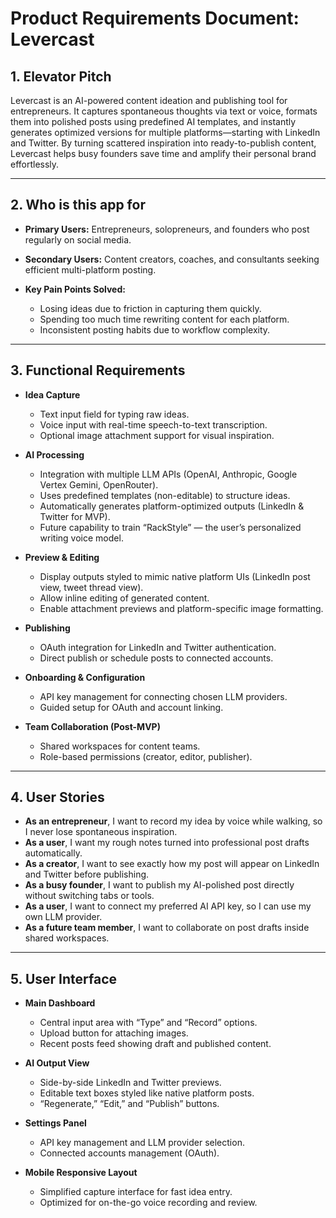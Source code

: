 # **Product Requirements Document: Levercast**

## **1. Elevator Pitch**

Levercast is an AI-powered content ideation and publishing tool for entrepreneurs. It captures spontaneous thoughts via text or voice, formats them into polished posts using predefined AI templates, and instantly generates optimized versions for multiple platforms—starting with LinkedIn and Twitter. By turning scattered inspiration into ready-to-publish content, Levercast helps busy founders save time and amplify their personal brand effortlessly.

---

## **2. Who is this app for**

* **Primary Users:** Entrepreneurs, solopreneurs, and founders who post regularly on social media.
* **Secondary Users:** Content creators, coaches, and consultants seeking efficient multi-platform posting.
* **Key Pain Points Solved:**

  * Losing ideas due to friction in capturing them quickly.
  * Spending too much time rewriting content for each platform.
  * Inconsistent posting habits due to workflow complexity.

---

## **3. Functional Requirements**

* **Idea Capture**

  * Text input field for typing raw ideas.
  * Voice input with real-time speech-to-text transcription.
  * Optional image attachment support for visual inspiration.
* **AI Processing**

  * Integration with multiple LLM APIs (OpenAI, Anthropic, Google Vertex Gemini, OpenRouter).
  * Uses predefined templates (non-editable) to structure ideas.
  * Automatically generates platform-optimized outputs (LinkedIn & Twitter for MVP).
  * Future capability to train “RackStyle” — the user’s personalized writing voice model.
* **Preview & Editing**

  * Display outputs styled to mimic native platform UIs (LinkedIn post view, tweet thread view).
  * Allow inline editing of generated content.
  * Enable attachment previews and platform-specific image formatting.
* **Publishing**

  * OAuth integration for LinkedIn and Twitter authentication.
  * Direct publish or schedule posts to connected accounts.
* **Onboarding & Configuration**

  * API key management for connecting chosen LLM providers.
  * Guided setup for OAuth and account linking.
* **Team Collaboration (Post-MVP)**

  * Shared workspaces for content teams.
  * Role-based permissions (creator, editor, publisher).

---

## **4. User Stories**

* **As an entrepreneur**, I want to record my idea by voice while walking, so I never lose spontaneous inspiration.
* **As a user**, I want my rough notes turned into professional post drafts automatically.
* **As a creator**, I want to see exactly how my post will appear on LinkedIn and Twitter before publishing.
* **As a busy founder**, I want to publish my AI-polished post directly without switching tabs or tools.
* **As a user**, I want to connect my preferred AI API key, so I can use my own LLM provider.
* **As a future team member**, I want to collaborate on post drafts inside shared workspaces.

---

## **5. User Interface**

* **Main Dashboard**

  * Central input area with “Type” and “Record” options.
  * Upload button for attaching images.
  * Recent posts feed showing draft and published content.
* **AI Output View**

  * Side-by-side LinkedIn and Twitter previews.
  * Editable text boxes styled like native platform posts.
  * “Regenerate,” “Edit,” and “Publish” buttons.
* **Settings Panel**

  * API key management and LLM provider selection.
  * Connected accounts management (OAuth).
* **Mobile Responsive Layout**

  * Simplified capture interface for fast idea entry.
  * Optimized for on-the-go voice recording and review.


